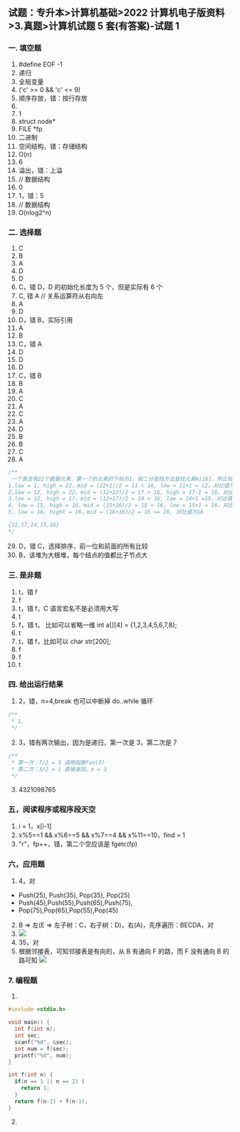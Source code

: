 ## 试题：专升本>计算机基础>2022 计算机电子版资料>3.真题>计算机试题 5 套(有答案)-试题 1

### 一. 填空题

1. #define EOF -1
2. 递归
3. 全局变量
4. ('c' >= 0 && 'c' <= 9)
5. 顺序存放，错：按行存放
6.
7. 1
8. struct node\*
9. FILE \*fp
10. 二进制
11. 空间结构，错：存储结构
12. O(n)
13. 6
14. 溢出，错：上溢
15. // 数据结构
16. 0
17. 1，错：5
18. // 数据结构
19. O(nlog2^n)

### 二. 选择题

1. C
2. B
3. A
4. D
5. D
6. C，错 D，D 的初始化长度为 5 个，但是实际有 6 个
7. C, 错 A // 关系运算符从右向左
8. A
9. D
10. D，错 B，实际引用
11. A
12. B
13. C，错 A
14. D
15. D
16. D
17. C，错 B
18. B
19. A
20. C
21. A
22. C
23. A
24. D
25. B
26. B
27. C
28. A

```c
/**
 一个表含有22个数据元素，第一个的元素的下标为1，按二分查找方法查找元素A[16]，所比较的元素下标依次为？
1.low = 1, high = 22，mid = (22+1)/2 = 11 < 16, low = 11+1 = 12，对比值为11
2.low = 12, high = 22，mid = (12+22)/2 = 17 > 16, high = 17-1 = 16，对比值为17
3.low = 12, high = 17，mid = (12+17)/2 = 14 < 16, low = 14+1 =15，对比值为14
4. low = 15, high = 16，mid = (15+16)/2 = 15 < 16, low = 15+1 = 16，对比值为15
5. low = 16, hight = 16，mid = (16+16)/2 = 16 == 16, 对比值为16

{11,17,14,15,16}
*/
```

29. D，错 C，选择排序，前一位和前面的所有比较
30. B，该堆为大根堆，每个结点的值都比子节点大

### 三. 是非题

1. t，错 f
2. f
3. t，错 f，C 语言宏名不是必须用大写
4. t
5. f，错 t， 比如可以省略一维 int a[][4] = {1,2,3,4,5,6,7,8};
6. t
7. t，错 f，比如可以 char str[200];
8. f
9. f
10. t

### 四. 给出运行结果

1. 2，错，n=4,break 也可以中断掉 do..while 循环

```c
/**
 * 1.
 */
```

2. 3，错有两次输出，因为是递归，第一次是 3，第二次是 7

```c
/**
 * 第一次：7/2 = 3 调用函数fun(3)
 * 第二次：3/2 = 1 直接返回，x = 3
 */
```

3. 4321098765

### 五，阅读程序或程序段天空

1.  i = 1，x[i-1]
2.  x%5==1 && x%6==5 && x%7==4 && x%11==10，find = 1
3.  "r"，fp++，错，第二个空应该是 fgetc(fp)

### 六，应用题

1. 4，对

- Push(25), Push(35), Pop(35), Pop(25)
- Push(45),Push(55),Push(65),Push(75),
- Pop(75),Pop(65),Pop(55),Pop(45)

2. B => 左(E => 左子树：C，右子树：D)，右(A)，先序遍历：BECDA，对
3. ![](https://blog-1300014307.cos.ap-guangzhou.myqcloud.com/202310051649232.png)
4. 35，对
5. 根据邻接表，可知邻接表是有向的，从 B 有通向 F 的路，而 F 没有通向 B 的路可知
   ![](https://blog-1300014307.cos.ap-guangzhou.myqcloud.com/202310051649233.png)

### 7. 编程题

1.

```c
#include <stdio.h>

void main() {
  int f(int n);
  int sec;
  scanf("%d", &sec);
  int num = f(sec);
  printf("%d", num);
}

int f(int n) {
  if(n == 1 || n == 2) {
    return 1;
  }
  return f(n-2) + f(n-1);
}
```

2.
